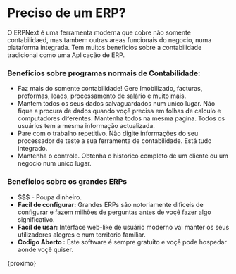<!-- add-breadcrumbs -->
# Preciso de um ERP?

O ERPNext é uma ferramenta moderna que cobre não somente contabilidaed, mas tambem outras areas
funcionais do negocio, numa plataforma integrada. Tem muitos beneficios sobre a contabilidade tradicional
como uma Aplicação de ERP.

### Beneficios sobre programas normais de Contabilidade:

  * Faz mais do somente contabilidade! Gere Imobilizado, facturas, proformas, leads, processamento de salário e muito mais.
  * Mantem todos os seus dados salvaguardados num unico lugar. Não fique a procura de dados quando voçê precisa em folhas de calculo e computadores diferentes. Mantenha todos na mesma pagina. Todos os usuários tem a mesma informação actualizada.
  * Pare com o trabalho repetitivo. Não digite informações do seu processador de teste a sua ferramenta de contabilidade. Está tudo integrado.
  * Mantenha o controle. Obtenha o historico completo de um cliente ou um negocio num unico lugar.

### Beneficios sobre os grandes ERPs

  * $$$ - Poupa dinheiro.
  * **Facil de configurar:** Grandes ERPs são notoriamente dificeis de configurar e fazem milhões de perguntas antes de voçê fazer algo significativo.
  * **Facil de usar:** Interface web-like de usuário moderno vai manter os seus utilizadores alegres e num territorio familiar.
  * **Codigo Aberto :** Este software é sempre gratuito e voçê pode hospedar aonde voçê quiser.

{proximo}
